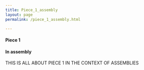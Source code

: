 ```yaml
---
title: Piece_1_assembly	
layout: page
permalink: /piece_1_assembly.html

---
```

#### Piece 1

#### In assembly

THIS IS ALL ABOUT PIECE 1 IN THE CONTEXT OF ASSEMBLIES



